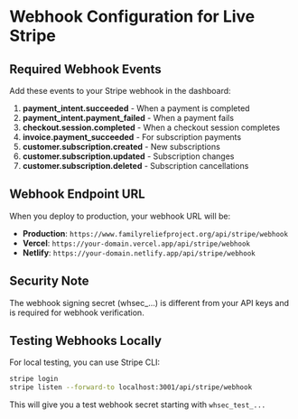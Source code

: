 # Webhook Configuration for Live Stripe

## Required Webhook Events

Add these events to your Stripe webhook in the dashboard:

1. **payment_intent.succeeded** - When a payment is completed
2. **payment_intent.payment_failed** - When a payment fails
3. **checkout.session.completed** - When a checkout session completes
4. **invoice.payment_succeeded** - For subscription payments
5. **customer.subscription.created** - New subscriptions
6. **customer.subscription.updated** - Subscription changes
7. **customer.subscription.deleted** - Subscription cancellations

## Webhook Endpoint URL

When you deploy to production, your webhook URL will be:

- **Production**: `https://www.familyreliefproject.org/api/stripe/webhook`
- **Vercel**: `https://your-domain.vercel.app/api/stripe/webhook`
- **Netlify**: `https://your-domain.netlify.app/api/stripe/webhook`

## Security Note

The webhook signing secret (whsec\_...) is different from your API keys and is required for webhook verification.

## Testing Webhooks Locally

For local testing, you can use Stripe CLI:

```bash
stripe login
stripe listen --forward-to localhost:3001/api/stripe/webhook
```

This will give you a test webhook secret starting with `whsec_test_...`

